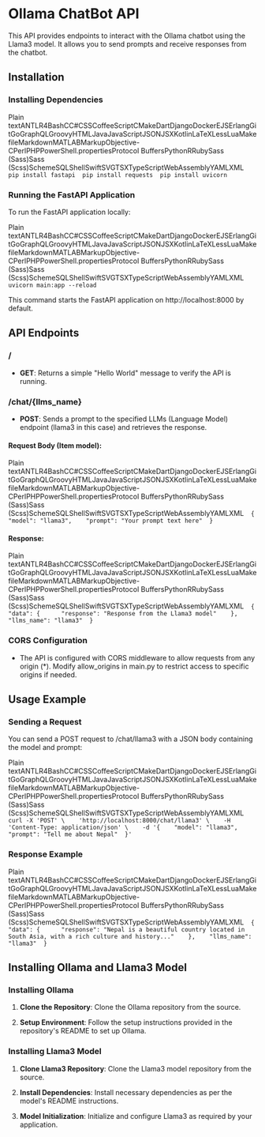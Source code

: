 Ollama ChatBot API
==================

This API provides endpoints to interact with the Ollama chatbot using the Llama3 model. It allows you to send prompts and receive responses from the chatbot.

Installation
------------

### Installing Dependencies

Plain textANTLR4BashCC#CSSCoffeeScriptCMakeDartDjangoDockerEJSErlangGitGoGraphQLGroovyHTMLJavaJavaScriptJSONJSXKotlinLaTeXLessLuaMakefileMarkdownMATLABMarkupObjective-CPerlPHPPowerShell.propertiesProtocol BuffersPythonRRubySass (Sass)Sass (Scss)SchemeSQLShellSwiftSVGTSXTypeScriptWebAssemblyYAMLXML`   pip install fastapi  pip install requests  pip install uvicorn   `

### Running the FastAPI Application

To run the FastAPI application locally:

Plain textANTLR4BashCC#CSSCoffeeScriptCMakeDartDjangoDockerEJSErlangGitGoGraphQLGroovyHTMLJavaJavaScriptJSONJSXKotlinLaTeXLessLuaMakefileMarkdownMATLABMarkupObjective-CPerlPHPPowerShell.propertiesProtocol BuffersPythonRRubySass (Sass)Sass (Scss)SchemeSQLShellSwiftSVGTSXTypeScriptWebAssemblyYAMLXML`   uvicorn main:app --reload   `

This command starts the FastAPI application on http://localhost:8000 by default.

API Endpoints
-------------

### /

*   **GET**: Returns a simple "Hello World" message to verify the API is running.
    

### /chat/{llms\_name}

*   **POST**: Sends a prompt to the specified LLMs (Language Model) endpoint (llama3 in this case) and retrieves the response.
    

#### Request Body (Item model):

Plain textANTLR4BashCC#CSSCoffeeScriptCMakeDartDjangoDockerEJSErlangGitGoGraphQLGroovyHTMLJavaJavaScriptJSONJSXKotlinLaTeXLessLuaMakefileMarkdownMATLABMarkupObjective-CPerlPHPPowerShell.propertiesProtocol BuffersPythonRRubySass (Sass)Sass (Scss)SchemeSQLShellSwiftSVGTSXTypeScriptWebAssemblyYAMLXML`   {    "model": "llama3",    "prompt": "Your prompt text here"  }   `

#### Response:

Plain textANTLR4BashCC#CSSCoffeeScriptCMakeDartDjangoDockerEJSErlangGitGoGraphQLGroovyHTMLJavaJavaScriptJSONJSXKotlinLaTeXLessLuaMakefileMarkdownMATLABMarkupObjective-CPerlPHPPowerShell.propertiesProtocol BuffersPythonRRubySass (Sass)Sass (Scss)SchemeSQLShellSwiftSVGTSXTypeScriptWebAssemblyYAMLXML`   {    "data": {      "response": "Response from the Llama3 model"    },    "llms_name": "llama3"  }   `

### CORS Configuration

*   The API is configured with CORS middleware to allow requests from any origin (\*). Modify allow\_origins in main.py to restrict access to specific origins if needed.
    

Usage Example
-------------

### Sending a Request

You can send a POST request to /chat/llama3 with a JSON body containing the model and prompt:

Plain textANTLR4BashCC#CSSCoffeeScriptCMakeDartDjangoDockerEJSErlangGitGoGraphQLGroovyHTMLJavaJavaScriptJSONJSXKotlinLaTeXLessLuaMakefileMarkdownMATLABMarkupObjective-CPerlPHPPowerShell.propertiesProtocol BuffersPythonRRubySass (Sass)Sass (Scss)SchemeSQLShellSwiftSVGTSXTypeScriptWebAssemblyYAMLXML`   curl -X 'POST' \    'http://localhost:8000/chat/llama3' \    -H 'Content-Type: application/json' \    -d '{    "model": "llama3",    "prompt": "Tell me about Nepal"  }'   `

### Response Example

Plain textANTLR4BashCC#CSSCoffeeScriptCMakeDartDjangoDockerEJSErlangGitGoGraphQLGroovyHTMLJavaJavaScriptJSONJSXKotlinLaTeXLessLuaMakefileMarkdownMATLABMarkupObjective-CPerlPHPPowerShell.propertiesProtocol BuffersPythonRRubySass (Sass)Sass (Scss)SchemeSQLShellSwiftSVGTSXTypeScriptWebAssemblyYAMLXML`   {    "data": {      "response": "Nepal is a beautiful country located in South Asia, with a rich culture and history..."    },    "llms_name": "llama3"  }   `

Installing Ollama and Llama3 Model
----------------------------------

### Installing Ollama

1.  **Clone the Repository**: Clone the Ollama repository from the source.
    
2.  **Setup Environment**: Follow the setup instructions provided in the repository's README to set up Ollama.
    

### Installing Llama3 Model

1.  **Clone Llama3 Repository**: Clone the Llama3 model repository from the source.
    
2.  **Install Dependencies**: Install necessary dependencies as per the model's README instructions.
    
3.  **Model Initialization**: Initialize and configure Llama3 as required by your application.
